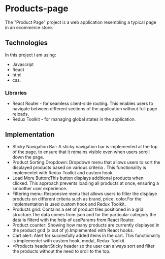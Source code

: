 # Products-page
The "Product Page" project is a web application resembling a typical page in an ecommerce store.
## Technologies
In this project i am using: 
* Javascript
* React
* html
* css.
### Libraries
* React Router - for seamless client-side routing. This enables users to navigate between different sections of the application without full page reloads.
* Redux Toolkit - for managing global states in the application.
## Implementation
 * Sticky Navigation Bar: A sticky navigation bar is implemented at the top of the page, to ensure that it remains visible even when users scroll down the page.
 * Product Sorting Dropdown: Dropdown menu that allows users to sort the displayed products based on various criteria . This functionality is implementet with Redux Toolkit and custom hook.
 * Load More Button:This button displays additional products when clicked. This approach prevents loading all products at once, ensuring a smoother user experience.
 * Filtering menu: Responsive menu that allows users to filter the displaye products on different criteria such as brand, price, color.For the implementation is used custom hook and Redux Toolkit.
 * Products grid: Contains a set of product tiles positioned in a grid structure.The data comes from json and for the particular category the data is filterd with the help of useParams from React Router.
 * Product counter: Showing how many products are currently displayed in the product grid (x out of y).Implemented with React hooks.
 * Cart alert: Alert for succesfully added items in the cart. This functionality is implementet with custom hook, modal, Redux Toolkit.
 * *Products header:Sticky header so the user can always sort and filter the products without the need to sroll to the top.
